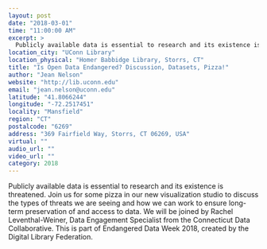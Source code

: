 ```yaml
---
layout: post
date: "2018-03-01"
time: "11:00:00 AM"
excerpt: >
  Publicly available data is essential to research and its existence is threatened. Join us for some pizza in our new visualization studio to ...
location_city: "UConn Library"
location_physical: "Homer Babbidge Library, Storrs, CT"
title: "Is Open Data Endangered? Discussion, Datasets, Pizza!"
author: "Jean Nelson"
website: "http://lib.uconn.edu"
email: "jean.nelson@uconn.edu"
latitude: "41.8066244"
longitude: "-72.2517451"
locality: "Mansfield"
region: "CT"
postalcode: "6269"
address: "369 Fairfield Way, Storrs, CT 06269, USA"
virtual: ""
audio_url: ""
video_url: ""
category: 2018
---
```


Publicly available data is essential to research and its existence is threatened. Join us for some pizza in our new visualization studio to discuss the types of threats we are seeing and how we can work to ensure long-term preservation of and access to data. We will be joined by Rachel Leventhal-Weiner, Data Engagement Specialist from the Connecticut Data Collaborative. This is part of Endangered Data Week 2018, created by the Digital Library Federation.

